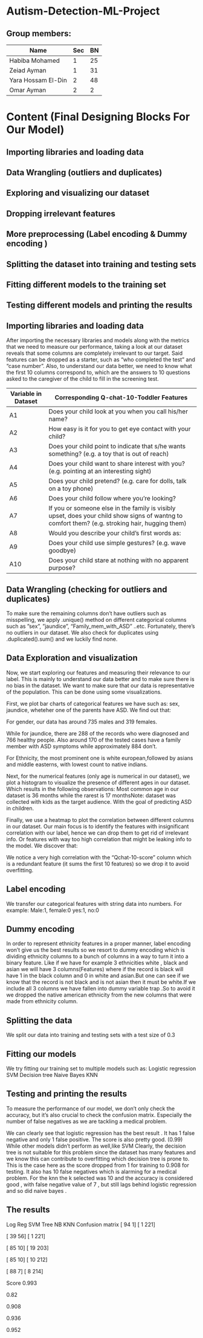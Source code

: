# Autism-Detection-ML-Project



## Group members:
Name | Sec | BN |   
--- | --- | --- | 
Habiba Mohamed | 1 | 25
Zeiad Ayman | 1 | 31 
Yara Hossam El-Din | 2 | 48
Omar Ayman | 2| 2

# Content (Final Designing Blocks For Our Model)
## Importing libraries and loading data
## Data Wrangling (outliers and duplicates)
## Exploring and visualizing our dataset
## Dropping irrelevant features 
## More preprocessing (Label encoding & Dummy encoding )
## Splitting the dataset into training and testing sets
## Fitting different models to the training set
## Testing different models and printing the results 

## Importing libraries and loading data
After importing the necessary libraries and models along with the metrics that we need to measure our performance, taking a look at our dataset reveals that some columns are completely irrelevant to our target. Said features can be dropped as a starter, such as “who completed the test” and “case number”.
Also, to understand our data better, we need to know what the first 10 columns correspond to, which are the answers to 10 questions asked to the caregiver of the child to fill in the screening test.

Variable in Dataset | Corresponding Q-chat-10-Toddler Features|  
--- | --- |
A1 |  Does your child look at you when you call his/her name?|
A2 | How easy is it for you to get eye contact with your child? |
A3 | Does your child point to indicate that s/he wants something? (e.g. a toy that is out of reach)  |
A4 | Does your child want to share interest with you? (e.g. pointing at an interesting sight) |
A5 | Does your child pretend? (e.g. care for dolls, talk on a toy phone) |
A6 | Does your child follow where you’re looking? |
A7 | If you or someone else in the family is visibly upset, does your child show signs of wantng to comfort them? (e.g. stroking hair, hugging them)|
A8 | Would you describe your child’s first words as: |
A9 | Does your child use simple gestures? (e.g. wave goodbye) |
A10| Does your child stare at nothing with no apparent purpose? |





## Data Wrangling (checking for outliers and duplicates)

To make sure the remaining columns don’t have outliers such as misspelling, we apply .unique() method on different categorical columns such as ”sex”, ”jaundice”, “Family_mem_with_ASD” ..etc. Fortunately, there’s no outliers in our dataset.
We also check for duplicates using .duplicated().sum() and we luckily find none.

## Data Exploration and visualization 
Now, we start exploring our features and measuring their relevance to our label. This is mainly to understand our data better and to make sure there is no bias in the dataset. We want to make sure that our data is representative of the population. This can be done using some visualizations.


First, we plot bar charts of categorical features we have such as: sex, jaundice, wheteher one of the parents have ASD. 
We find out that:







For gender, our data has around 735 males and 319 females.


 While for jaundice, there are 288 of the records who were diagnosed and 766 healthy people. 
Also around 170 of the tested cases have a family member with ASD symptoms while approximately 884 don’t.


For Ethnicity, the most prominent one is white european,followed by asians and middle easterns, with lowest count to native indians. 


Next, for the numerical features (only age is numerical in our dataset), we plot a histogram to visualize the presence of different ages in our dataset. 
Which results in the following observations:
Most common age in our dataset is 36 months
 while the rarest is 17 monthsNote: dataset was collected with kids as the target audience. With the goal of predicting ASD in children.


Finally, we use a heatmap to plot the correlation between different columns in our dataset. 
Our main focus is to identify the features with insignificant correlation with our label, hence we can drop them to get rid of irrelevant info. Or features with way too high correlation that might be leaking info to the model.
We discover that:

 We notice a very high correlation with the “Qchat-10-score” column which is a redundant feature (it sums the first 10 features) so we drop it to avoid overfitting. 

## Label encoding 
We transfer our categorical features with string data into numbers. For example:
Male:1, female:0
yes:1, no:0

## Dummy encoding 
In order to represent ethnicity features in a proper manner, label encoding won’t give us the best results so we resort to dummy encoding which is dividing ethnicity columns to a bunch of columns in a way to turn it into a binary feature. Like if we have for example 3 ethnicities white , black and asian we will have 3 columns(Features) where if the record is black will have 1 in the black column and 0 in white and asian.But one can see if we know that the record is not black and is not asian then it must be white.If we include all 3 columns we have fallen into dummy variable trap .So to avoid it we dropped the native american ethnicity from the new columns that were made from ethnicity column.


## Splitting the data
We split our data into training and testing sets with a test size of 0.3


## Fitting our models
We try fitting our training set to multiple models such as:
Logistic regression 
SVM
Decision tree
Naive Bayes
KNN

## Testing and printing the results 
To measure the performance of our model, we don’t only check the accuracy, but it’s also crucial to check the confusion matrix. Especially the number of false negatives as we are tackling a medical problem.

We can clearly see that logistic regression has  the best result . It has 1 false negative and only 1 false positive. The score is also pretty good. (0.99)
While other models didn’t perform as well,like SVM
Clearly, the decision tree is not suitable for this problem since the dataset has many features and we know this can contribute to overfitting which decision tree is prone to. This is the case here as the score dropped from 1 for training to 0.908 for testing. It also has 10 false negatives which is alarming for a medical problem.
For the knn the k selected was 10 and the accuracy is considered good , with false negative value of 7 , but still lags behind logistic regression  and so did naive bayes .

## The results 



Log Reg
SVM
Tree
NB
KNN
Confusion
matrix
[ 94   1]
[  1 221]


[ 39  56]
[  1 221]


[ 85  10]
[ 19 203]


[ 85  10]
[ 10 212]


[ 88   7]
[  8 214]


Score
0.993


0.82


0.908


0.936


0.952




